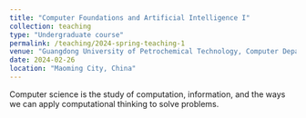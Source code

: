 ```yaml
---
title: "Computer Foundations and Artificial Intelligence I"
collection: teaching
type: "Undergraduate course"
permalink: /teaching/2024-spring-teaching-1
venue: "Guangdong University of Petrochemical Technology, Computer Department"
date: 2024-02-26
location: "Maoming City, China"
---
```


Computer science is the study of computation, information, and the ways we can apply computational thinking to solve problems. 

<div style='display: none'>

It encompasses a wide range of topics from theoretical foundations like algorithms and data structures to practical applications like software engineering. We will cover some basic concepts in computer science like binary numbers, algorithms, abstraction, and more while also providing a gentle introduction to Python. Python is a very popular, general-purpose programming language used for everything from web development and scientific computing to AI and data analysis. We will go over Python syntax, work with some sample programs, and by the end of the lesson [students](/files/name_list.xls) should have a solid grasp of fundamentals that will serve as a foundation as we delve deeper into computational thinking approaches and programming techniques later in the course. 

The Fundamental of Compute Science and Python language

[The slides](/files/2024_1_CFAI/Unit1and2.pdf) for a first lesson in Feb 26. 

[The slides](/files/2024_1_CFAI/Unit3.pdf) for a second lesson in Feb 26. 

[The basic slides](/files/2024_1_CFAI/0229_thursday_unit3.pdf) and [the homework slides](/files/2024_1_CFAI/0229_thursday_second_word.pdf) contain [paper layout](/files/2024_1_CFAI/0229_thursday_second_PaperLayout.docx), [invitation](/files/2024_1_CFAI/0229_thursday_second_invitation.docx) and [resume](/files/2024_1_CFAI/0229_thursday_second_resume.docx) based on Microsoft Office Word 2016.

[2024.3.4](/files/2024_1_CFAI/0304_week2_monday_third_Unit5.pdf) shows the basic operation for Microsoft Excel 2016. The practice work is this [file](/files/2024_1_CFAI/0304_week2_monday_third_Unit5_practice.xlsx). The part 1 students show [current work](/files/2024_1_CFAI/0304_week2_monday_third_Unit5_practice1.xlsx). The part 2 students operate [works like this](/files/0304_week2_monday_third_Unit5_practice2.xlsx).

[2024.3.7](/files/2024_1_CFAI/0307_week2_thursday_third_Unit4.pdf) mainly exhibits the production of slides. There are some examples for slides applications, [the bool computing](/files/2024_1_CFAI/bool_compute.pptx), [the charts](/files/2024_1_CFAI/chart.pptx), [the slides countdown](/files/2024_1_CFAI/slides_countdown.pptx) and [the floating](/files/2024_1_CFAI/floating.pptx).

[2024.3.11](/files/2024_1_CFAI/0311_week3_monday_five_Unit6.pptx) introduces the python language. 

[2024.3.14](/files/2024_1_CFAI/0314_week3_thursday_five_Unit6.pptx) still shows python learning. The learning python tool web including: [the chinese python handbook](https://www.itbook.team/book/python/PYTHONJiChuJiaoCheng/PYTHONHuanJingDaJian.html), [the freshmen programming](https://www.runoob.com/python3/python3-tutorial.html)

[2024.3.28](/files/2024_1_CFAI/0328_week5_thursday_unit7.pptx) lesson contains the programs [control construction](/files/2024_1_CFAI/0328_week5_thursday_unit8.pptx). The main concepts aim to describe the sequence, branch and circuit construct, apply branch and circuit construct language. Be skillful of break in circuit and error process. .The guess number game is [below](/files/2024_1_CFAI/0311_week3_guess_number.py). 

</div>
